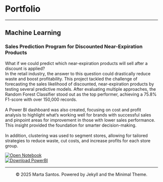 # Portfolio
---
## Machine Learning

### Sales Prediction Program for Discounted Near-Expiration Products

What if we could predict which near-expiration products will sell after a discount is applied?
<br>
In the retail industry, the answer to this question could drastically reduce waste and boost profitability. This project tackled the challenge of forecasting the sales likelihood of discounted, near-expiration products by testing several predictive models. After evaluating multiple approaches, the Random Forest Classifier stood out as the top performer, achieving a 75.8% F1-score with over 150,000 records.
<br><br>
A Power BI dashboard was also created, focusing on cost and profit analysis to highlight what’s working well for brands with successful sales and pinpoint areas for improvement in those with lower sales performance. This insight provided the foundation for smarter decision-making.
<br><br>
In addition, clustering was used to segment stores, allowing for tailored strategies to reduce waste, cut costs, and increase profits for each store group.

[![Open Notebook](https://img.shields.io/badge/Jupyter-Open_Notebook-blue?logo=Jupyter)](projects/ML_Approaches_Near_Expiration_Products.html)
<br>
[![Download PowerBI](https://img.shields.io/badge/Power_BI-View_on_Power_BI-orange?logo=powerbi&logoColor=white)](projects/Near_to_Expiration_Program_Dashboard.pbix)

---
<center>© 2025 Marta Santos. Powered by Jekyll and the Minimal Theme.</center>
